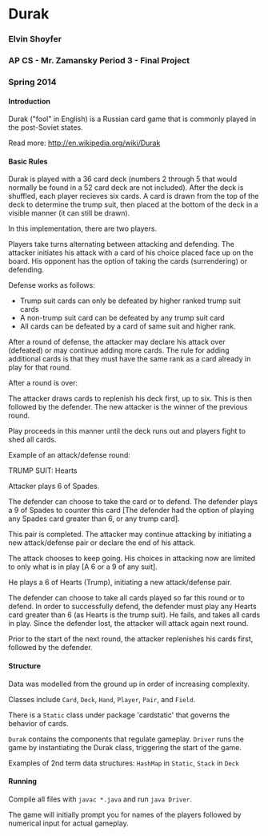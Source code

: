 Durak
=======

### Elvin Shoyfer
### AP CS - Mr. Zamansky Period 3 - Final Project
### Spring 2014

#### Introduction

Durak ("fool" in English) is a Russian card game that is commonly played in the post-Soviet states.

Read more: http://en.wikipedia.org/wiki/Durak

#### Basic Rules

Durak is played with a 36 card deck (numbers 2 through 5 that would normally be found in a 52 card deck are not included).
After the deck is shuffled, each player recieves six cards. 
A card is drawn from the top of the deck to determine the trump suit, then placed at the bottom of the deck in a visible manner (it can still be drawn).

In this implementation, there are two players.

Players take turns alternating between attacking and defending.
The attacker initiates his attack with a card of his choice placed face up on the board. 
His opponent has the option of taking the cards (surrendering) or defending.

Defense works as follows:
- Trump suit cards can only be defeated by higher ranked trump suit cards
- A non-trump suit card can be defeated by any trump suit card
- All cards can be defeated by a card of same suit and higher rank. 

After a round of defense, the attacker may declare his attack over (defeated) or may continue adding more cards.
The rule for adding additional cards is that they must have the same rank as a card already in play for that round.

After a round is over:

The attacker draws cards to replenish his deck first, up to six. This is then followed by the defender.
The new attacker is the winner of the previous round.

Play proceeds in this manner until the deck runs out and players fight to shed all cards.

Example of an attack/defense round:

TRUMP SUIT: Hearts

Attacker plays 6 of Spades.

The defender can choose to take the card or to defend.
The defender plays a 9 of Spades to counter this card [The defender had the option of playing any Spades card greater than 6, or any trump card].

This pair is completed. The attacker may continue attacking by initiating a new attack/defense pair or declare the end of his attack.

The attack chooses to keep going. 
His choices in attacking now are limited to only what is in play [A 6 or a 9 of any suit]. 

He plays a 6 of Hearts (Trump), initiating a new attack/defense pair.

The defender can choose to take all cards played so far this round or to defend.
In order to successfully defend, the defender must play any Hearts card greater than 6 (as Hearts is the trump suit).
He fails, and takes all cards in play. Since the defender lost, the attacker will attack again next round. 

Prior to the start of the next round, the attacker replenishes his cards first, followed by the defender.

#### Structure

Data was modelled from the ground up in order of increasing complexity.

Classes include `Card`, `Deck`, `Hand`, `Player`, `Pair`, and `Field`.

There is a `Static` class under package 'cardstatic' that governs the behavior of cards.

`Durak` contains the components that regulate gameplay.
`Driver` runs the game by instantiating the Durak class, triggering the start of the game.

Examples of 2nd term data structures: `HashMap` in `Static`, `Stack` in `Deck`

#### Running

Compile all files with `javac *.java` and run `java Driver`.

The game will initially prompt you for names of the players followed by numerical input for actual gameplay.
